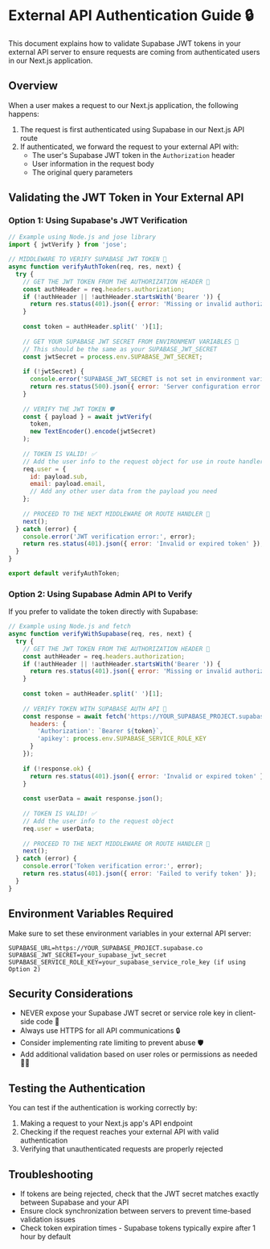 # External API Authentication Guide 🔒

This document explains how to validate Supabase JWT tokens in your external API server to ensure requests are coming from authenticated users in our Next.js application.

## Overview

When a user makes a request to our Next.js application, the following happens:

1. The request is first authenticated using Supabase in our Next.js API route
2. If authenticated, we forward the request to your external API with:
   - The user's Supabase JWT token in the `Authorization` header
   - User information in the request body
   - The original query parameters

## Validating the JWT Token in Your External API

### Option 1: Using Supabase's JWT Verification

```javascript
// Example using Node.js and jose library
import { jwtVerify } from 'jose';

// MIDDLEWARE TO VERIFY SUPABASE JWT TOKEN 🔑
async function verifyAuthToken(req, res, next) {
  try {
    // GET THE JWT TOKEN FROM THE AUTHORIZATION HEADER 📝
    const authHeader = req.headers.authorization;
    if (!authHeader || !authHeader.startsWith('Bearer ')) {
      return res.status(401).json({ error: 'Missing or invalid authorization token' });
    }
    
    const token = authHeader.split(' ')[1];
    
    // GET YOUR SUPABASE JWT SECRET FROM ENVIRONMENT VARIABLES 🔐
    // This should be the same as your SUPABASE_JWT_SECRET
    const jwtSecret = process.env.SUPABASE_JWT_SECRET;
    
    if (!jwtSecret) {
      console.error('SUPABASE_JWT_SECRET is not set in environment variables');
      return res.status(500).json({ error: 'Server configuration error' });
    }
    
    // VERIFY THE JWT TOKEN 🛡️
    const { payload } = await jwtVerify(
      token,
      new TextEncoder().encode(jwtSecret)
    );
    
    // TOKEN IS VALID! ✅
    // Add the user info to the request object for use in route handlers
    req.user = {
      id: payload.sub,
      email: payload.email,
      // Add any other user data from the payload you need
    };
    
    // PROCEED TO THE NEXT MIDDLEWARE OR ROUTE HANDLER 🚀
    next();
  } catch (error) {
    console.error('JWT verification error:', error);
    return res.status(401).json({ error: 'Invalid or expired token' });
  }
}

export default verifyAuthToken;
```

### Option 2: Using Supabase Admin API to Verify

If you prefer to validate the token directly with Supabase:

```javascript
// Example using Node.js and fetch
async function verifyWithSupabase(req, res, next) {
  try {
    // GET THE JWT TOKEN FROM THE AUTHORIZATION HEADER 📝
    const authHeader = req.headers.authorization;
    if (!authHeader || !authHeader.startsWith('Bearer ')) {
      return res.status(401).json({ error: 'Missing or invalid authorization token' });
    }
    
    const token = authHeader.split(' ')[1];
    
    // VERIFY TOKEN WITH SUPABASE AUTH API 🔄
    const response = await fetch('https://YOUR_SUPABASE_PROJECT.supabase.co/auth/v1/user', {
      headers: {
        'Authorization': `Bearer ${token}`,
        'apikey': process.env.SUPABASE_SERVICE_ROLE_KEY
      }
    });
    
    if (!response.ok) {
      return res.status(401).json({ error: 'Invalid or expired token' });
    }
    
    const userData = await response.json();
    
    // TOKEN IS VALID! ✅
    // Add the user info to the request object
    req.user = userData;
    
    // PROCEED TO THE NEXT MIDDLEWARE OR ROUTE HANDLER 🚀
    next();
  } catch (error) {
    console.error('Token verification error:', error);
    return res.status(401).json({ error: 'Failed to verify token' });
  }
}
```

## Environment Variables Required

Make sure to set these environment variables in your external API server:

```
SUPABASE_URL=https://YOUR_SUPABASE_PROJECT.supabase.co
SUPABASE_JWT_SECRET=your_supabase_jwt_secret
SUPABASE_SERVICE_ROLE_KEY=your_supabase_service_role_key (if using Option 2)
```

## Security Considerations

- NEVER expose your Supabase JWT secret or service role key in client-side code 🚫
- Always use HTTPS for all API communications 🔒
- Consider implementing rate limiting to prevent abuse 🛡️
- Add additional validation based on user roles or permissions as needed 👮‍♀️

## Testing the Authentication

You can test if the authentication is working correctly by:

1. Making a request to your Next.js app's API endpoint
2. Checking if the request reaches your external API with valid authentication
3. Verifying that unauthenticated requests are properly rejected

## Troubleshooting

- If tokens are being rejected, check that the JWT secret matches exactly between Supabase and your API
- Ensure clock synchronization between servers to prevent time-based validation issues
- Check token expiration times - Supabase tokens typically expire after 1 hour by default 